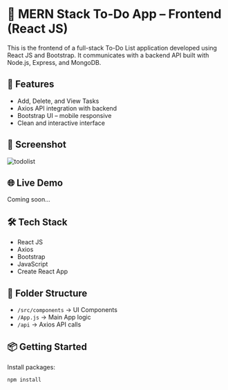 # 📝 MERN Stack To-Do App – Frontend (React JS)

This is the frontend of a full-stack To-Do List application developed using React JS and Bootstrap. It communicates with a backend API built with Node.js, Express, and MongoDB.

## 🚀 Features
- Add, Delete, and View Tasks
- Axios API integration with backend
- Bootstrap UI – mobile responsive
- Clean and interactive interface

## 📸 Screenshot
![![todolist](https://github.com/user-attachments/assets/4cc1863a-ad16-42a9-b6d1-09da5066bfc0)
](screenshot.png)

## 🌐 Live Demo
Coming soon...

## 🛠️ Tech Stack
- React JS
- Axios
- Bootstrap
- JavaScript
- Create React App

## 📁 Folder Structure
- `/src/components` → UI Components
- `/App.js` → Main App logic
- `/api` → Axios API calls

## 📦 Getting Started

Install packages:
```bash
npm install
